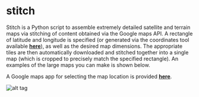 # stitch

Stitch is a Python script to assemble extremely detailed satellite and terrain maps via stitching of content obtained via the Google maps API. A rectangle of latitude and longitude is specified (or generated via the coordinates tool available [**here**](http://rawgit.com/portsmouth/stitch/master/stitch.html)), as well as the desired map dimensions. The appropriate tiles are then automatically downloaded and stitched together into a single map (which is cropped
to precisely match the specified rectangle).  An examples of the large maps you can make is shown below.

A Google maps app for selecting the map location is provided [**here**](http://rawgit.com/portsmouth/stitch/master/stitch.html).

![alt tag](https://raw.githubusercontent.com/portsmouth/stitch/master/images/wellington.jpg)
